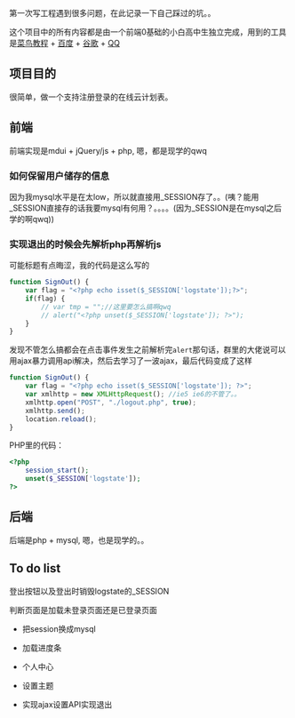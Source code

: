 第一次写工程遇到很多问题，在此记录一下自己踩过的坑。。

这个项目中的所有内容都是由一个前端0基础的小白高中生独立完成，用到的工具是[菜鸟教程](http://www.runoob.com/) + [百度](https://www.baidu.com/) + [谷歌](https://www.google.com/) + [QQ](https://qq.com)

## 项目目的

很简单，做一个支持注册登录的在线云计划表。

## 前端

前端实现是mdui + jQuery/js + php, 嗯，都是现学的qwq

### 如何保留用户储存的信息

因为我mysql水平是在太low，所以就直接用_SESSION存了。。(咦？能用_SESSION直接存的话我要mysql有何用？。。。。(因为_SESSION是在mysql之后学的啊qwq))

### 实现退出的时候会先解析php再解析js

可能标题有点晦涩，我的代码是这么写的

```javascript
function SignOut() {
    var flag = "<?php echo isset($_SESSION['logstate']);?>";
    if(flag) {
        // var tmp = "";//这里要怎么搞啊qwq
        // alert("<?php unset($_SESSION['logstate']); ?>");
    }
}
```

发现不管怎么搞都会在点击事件发生之前解析完`alert`那句话，群里的大佬说可以用ajax暴力调用api解决，然后去学习了一波ajax，最后代码变成了这样

```javascript
function SignOut() {
    var flag = "<?php echo isset($_SESSION['logstate']); ?>";
    var xmlhttp = new XMLHttpRequest(); //ie5 ie6的不管了。。
    xmlhttp.open("POST", "./logout.php", true);
    xmlhttp.send();
    location.reload();
}
```
PHP里的代码：

```php
<?php
    session_start(); 
    unset($_SESSION['logstate']);
?>
```

## 后端

后端是php + mysql, 嗯，也是现学的。。


## To do list


登出按钮以及登出时销毁logstate的_SESSION

判断页面是加载未登录页面还是已登录页面

- 把session换成mysql

- 加载进度条

- 个人中心

- 设置主题

- 实现ajax设置API实现退出